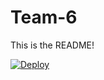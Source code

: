 # Team-6

This is the README!

[![Deploy](https://www.herokucdn.com/deploy/button.svg)](https://heroku.com/deploy?template=https://github.com/2019-Arizona-Opportunity-Hack/Team-6)
